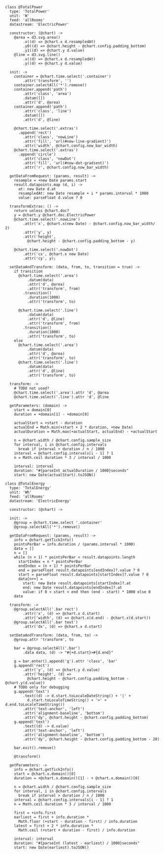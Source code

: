     class @TotalPower
      type: 'TotalPower'
      unit: 'W'
      feed: 'allRooms'
      datastream: 'ElectricPower'

      constructor: (@chart) ->
        @area = d3.svg.area()
            .x((d) => @chart.x d.resampledAt)
            .y0((d) => @chart.height - @chart.config.padding_bottom)
            .y1((d) => @chart.y d.value)
        @line = d3.svg.line()
            .x((d) => @chart.x d.resampledAt)
            .y((d) => @chart.y d.value)

      init: ->
        container = @chart.time.select('.container')
            .attr('transform', '')
        container.selectAll('*').remove()
        container.append('path')
            .attr('class', 'area')
            .datum([])
            .attr('d', @area)
        container.append('path')
            .attr('class', 'line')
            .datum([])
            .attr('d', @line)

        @chart.time.select('.extras')
          .append('rect')
            .attr('class', 'nowLine')
            .attr('fill', 'url(#now-line-gradient)')
            .attr('width', @chart.config.now_bar_width)
        @chart.time.select('.extras')
          .append('circle')
            .attr('class', 'nowDot')
            .attr('fill', 'url(#now-dot-gradient)')
            .attr('r', @chart.config.now_bar_width)

      getDataFromRequest: (params, result) ->
        resample = +new Date params.start
        result.datapoints.map (d, i) ->
          at: new Date d.at
          resampledAt: new Date resample + i * params.interval * 1000
          value: parseFloat d.value ? 0

      transformExtras: () ->
        return unless @chart.doc?
        y = @chart.y @chart.doc.ElectricPower
        @chart.time.select('.nowLine')
            .attr('x', @chart.x(new Date) - @chart.config.now_bar_width/ 2)
            .attr('y', y)
            .attr('height',
              @chart.height - @chart.config.padding_bottom - y)

        @chart.time.select('.nowDot')
            .attr('cx', @chart.x new Date)
            .attr('cy', y);

      setDataAndTransform: (data, from, to, transition = true) ->
        if transition
          @chart.time.select('.area')
              .datum(data)
              .attr('d', @area)
              .attr('transform', from)
            .transition()
              .duration(1000)
              .attr('transform', to)

          @chart.time.select('.line')
              .datum(data)
              .attr('d', @line)
              .attr('transform', from)
            .transition()
              .duration(1000)
              .attr('transform', to)
        else
          @chart.time.select('.area')
              .datum(data)
              .attr('d', @area)
              .attr('transform', to)
          @chart.time.select('.line')
              .datum(data)
              .attr('d', @line)
              .attr('transform', to)

      transform: ->
        # TODO not used?
        @chart.time.select('.area').attr 'd', @area
        @chart.time.select('.line').attr 'd', @line

      getParameters: (domain) ->
        start = domain[0]
        duration = +domain[1] - +domain[0]

        actualStart = +start - duration
        actualEnd = Math.min(+start + 2 * duration, +new Date)
        actualDuration = Math.max(+actualStart, actualEnd) - +actualStart

        n = @chart.width / @chart.config.sample_size
        for interval, i in @chart.config.intervals
          break if interval > duration / n / 1000
        interval = @chart.config.intervals[i - 1] ? 1
        n = Math.ceil duration * 3 / interval / 1000

        interval: interval
        duration: "#{parseInt actualDuration / 1000}seconds"
        start: new Date(actualStart).toJSON()

    class @TotalEnergy
      type: 'TotalEnergy'
      unit: 'Wh'
      feed: 'allRooms'
      datastream: 'ElectricEnergy'

      constructor: (@chart) ->

      init: ->
        @group = @chart.time.select '.container'
        @group.selectAll('*').remove()

      getDataFromRequest: (params, result) ->
        info = @chart.getTickInfo()
        pointsPerBar = info.duration / (params.interval * 1000)
        data = []
        n = []
        while (n + 1) * pointsPerBar < result.datapoints.length
          startIndex = n * pointsPerBar
          endIndex = (n + 1) * pointsPerBar
          end = parseFloat result.datapoints[endIndex]?.value ? 0
          start = parseFloat result.datapoints[startIndex]?.value ? 0
          data[n++] =
            start: new Date result.datapoints[startIndex]?.at
            end: new Date result.datapoints[endIndex]?.at
            value: if 0 < start < end then (end - start) * 1000 else 0
        data

      transform: ->
        @group.selectAll('.bar rect')
            .attr('x', (d) => @chart.x d.start)
            .attr('width', (d) => @chart.x(d.end) - @chart.x(d.start))
        @group.selectAll('.bar text')
            .attr('dx', (d) => @chart.x d.start)

      setDataAndTransform: (data, from, to) ->
        @group.attr 'transform', to

        bar = @group.selectAll('.bar')
            .data data, (d) -> "#{+d.start}>#{d.end}"

        g = bar.enter().append('g').attr 'class', 'bar'
        g.append('rect')
            .attr('y', (d) => @chart.y d.value)
            .attr('height', (d) =>
              @chart.height - @chart.config.padding_bottom - @chart.y(d.value))
        # TODO only for debugging
        g.append('text')
            .text((d) -> d.start.toLocaleDateString() + '|' +
              d.start.toLocaleTimeString() + '>' + d.end.toLocaleTimeString())
            .attr('text-anchor', 'left')
            .attr('alignment-baseline', 'bottom')
            .attr('dy', @chart.height - @chart.config.padding_bottom)
        g.append('text')
            .text((d) -> d.value)
            .attr('text-anchor', 'left')
            .attr('alignment-baseline', 'bottom')
            .attr('dy', @chart.height - @chart.config.padding_bottom - 20)

        bar.exit().remove()

        @transform()

      getParameters: ->
        info = @chart.getTickInfo()
        start = @chart.x.domain()[0]
        duration = +@chart.x.domain()[1] - + @chart.x.domain()[0]

        n = @chart.width / @chart.config.sample_size
        for interval, i in @chart.config.intervals
          break if interval > duration / n / 1000
        interval = @chart.config.intervals[i - 1] ? 1
        n = Math.ceil duration * 3 / interval / 1000

        first = +info.first
        earliest = first + info.duration *
          Math.floor (+start - duration - first) / info.duration
        latest = first + 2 * info.duration *
          Math.ceil (+start + duration - first) / info.duration

        interval: interval
        duration: "#{parseInt (latest - earliest) / 1000}seconds"
        start: new Date(earliest).toJSON()
